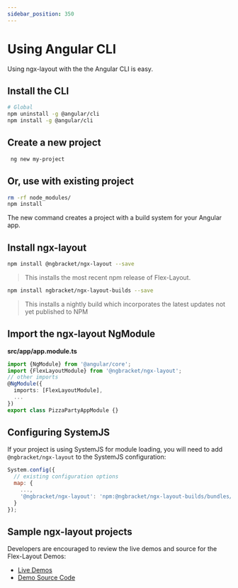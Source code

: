 ```yaml
---
sidebar_position: 350
---
```


# Using Angular CLI

Using ngx-layout with the the Angular CLI is easy.

## Install the CLI

```bash
# Global
npm uninstall -g @angular/cli
npm install -g @angular/cli
```

## Create a new project

```bash
 ng new my-project
```

## Or, use with existing project

```bash
rm -rf node_modules/
npm install
```

The new command creates a project with a build system for your Angular app.

## Install ngx-layout

```bash
npm install @ngbracket/ngx-layout --save
```

> This installs the most recent npm release of Flex-Layout.

```bash
npm install ngbracket/ngx-layout-builds --save
```

> This installs a nightly build which incorporates the latest updates not yet published to NPM

## Import the ngx-layout NgModule

**src/app/app.module.ts**

```typescript
import {NgModule} from '@angular/core';
import {FlexLayoutModule} from '@ngbracket/ngx-layout';
// other imports
@NgModule({
  imports: [FlexLayoutModule],
  ...
})
export class PizzaPartyAppModule {}
```

## Configuring SystemJS

If your project is using SystemJS for module loading, you will need to add `@ngbracket/ngx-layout`
to the SystemJS configuration:

```js
System.config({
  // existing configuration options
  map: {
    ...,
    '@ngbracket/ngx-layout': 'npm:@ngbracket/ngx-layout-builds/bundles/flex-layout.umd.js'
  }
});
```

## Sample ngx-layout projects

Developers are encouraged to review the live demos and source for the Flex-Layout Demos:

- [Live Demos](https://tburleson-layouts-demos.firebaseapp.com/)
- [Demo Source Code](https://github.com/ngbracket/ngx-layout/blob/main/src/apps/demo-app/)
